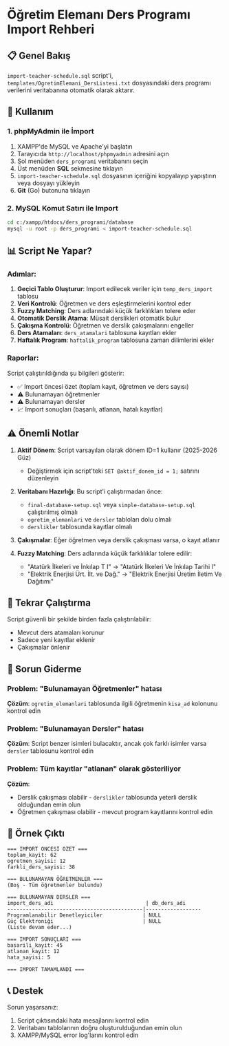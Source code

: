 # Öğretim Elemanı Ders Programı Import Rehberi

## 📋 Genel Bakış

`import-teacher-schedule.sql` script'i, `templates/OgretimElemani_DersListesi.txt` dosyasındaki ders programı verilerini veritabanına otomatik olarak aktarır.

## 🚀 Kullanım

### 1. phpMyAdmin ile İmport

1. XAMPP'de MySQL ve Apache'yi başlatın
2. Tarayıcıda `http://localhost/phpmyadmin` adresini açın
3. Sol menüden `ders_programi` veritabanını seçin
4. Üst menüden **SQL** sekmesine tıklayın
5. `import-teacher-schedule.sql` dosyasının içeriğini kopyalayıp yapıştırın veya dosyayı yükleyin
6. **Git** (Go) butonuna tıklayın

### 2. MySQL Komut Satırı ile Import

```bash
cd c:/xampp/htdocs/ders_programi/database
mysql -u root -p ders_programi < import-teacher-schedule.sql
```

## 📊 Script Ne Yapar?

### Adımlar:

1. **Geçici Tablo Oluşturur**: Import edilecek veriler için `temp_ders_import` tablosu
2. **Veri Kontrolü**: Öğretmen ve ders eşleştirmelerini kontrol eder
3. **Fuzzy Matching**: Ders adlarındaki küçük farklılıkları tolere eder
4. **Otomatik Derslik Atama**: Müsait derslikleri otomatik bulur
5. **Çakışma Kontrolü**: Öğretmen ve derslik çakışmalarını engeller
6. **Ders Atamaları**: `ders_atamalari` tablosuna kayıtları ekler
7. **Haftalık Program**: `haftalik_program` tablosuna zaman dilimlerini ekler

### Raporlar:

Script çalıştırıldığında şu bilgileri gösterir:
- ✅ Import öncesi özet (toplam kayıt, öğretmen ve ders sayısı)
- ⚠️ Bulunamayan öğretmenler
- ⚠️ Bulunamayan dersler
- 📈 Import sonuçları (başarılı, atlanan, hatalı kayıtlar)

## ⚠️ Önemli Notlar

1. **Aktif Dönem**: Script varsayılan olarak dönem ID=1 kullanır (2025-2026 Güz)
   - Değiştirmek için script'teki `SET @aktif_donem_id = 1;` satırını düzenleyin

2. **Veritabanı Hazırlığı**: Bu script'i çalıştırmadan önce:
   - `final-database-setup.sql` veya `simple-database-setup.sql` çalıştırılmış olmalı
   - `ogretim_elemanlari` ve `dersler` tabloları dolu olmalı
   - `derslikler` tablosunda kayıtlar olmalı

3. **Çakışmalar**: Eğer öğretmen veya derslik çakışması varsa, o kayıt atlanır

4. **Fuzzy Matching**: Ders adlarında küçük farklılıklar tolere edilir:
   - "Atatürk İlkeleri ve İnkılap T I" → "Atatürk İlkeleri Ve İnkılap Tarihi I"
   - "Elektrik Enerjisi Ürt. İlt. ve Dağ." → "Elektrik Enerjisi Üretim İletim Ve Dağıtımı"

## 🔄 Tekrar Çalıştırma

Script güvenli bir şekilde birden fazla çalıştırılabilir:
- Mevcut ders atamaları korunur
- Sadece yeni kayıtlar eklenir
- Çakışmalar önlenir

## 🐛 Sorun Giderme

### Problem: "Bulunamayan Öğretmenler" hatası
**Çözüm**: `ogretim_elemanlari` tablosunda ilgili öğretmenin `kisa_ad` kolonunu kontrol edin

### Problem: "Bulunamayan Dersler" hatası
**Çözüm**: Script benzer isimleri bulacaktır, ancak çok farklı isimler varsa `dersler` tablosunu kontrol edin

### Problem: Tüm kayıtlar "atlanan" olarak gösteriliyor
**Çözüm**: 
- Derslik çakışması olabilir - `derslikler` tablosunda yeterli derslik olduğundan emin olun
- Öğretmen çakışması olabilir - mevcut program kayıtlarını kontrol edin

## 📝 Örnek Çıktı

```
=== IMPORT ÖNCESİ ÖZET ===
toplam_kayit: 62
ogretmen_sayisi: 12
farkli_ders_sayisi: 38

=== BULUNAMAYAN ÖĞRETMENLER ===
(Boş - Tüm öğretmenler bulundu)

=== BULUNAMAYAN DERSLER ===
import_ders_adi                              | db_ders_adi
--------------------------------------------|------------------
Programlanabilir Denetleyiciler             | NULL
Güç Elektroniği                             | NULL
(Liste devam eder...)

=== IMPORT SONUÇLARI ===
basarili_kayit: 45
atlanan_kayit: 12
hata_sayisi: 5

=== IMPORT TAMAMLANDI ===
```

## 📞 Destek

Sorun yaşarsanız:
1. Script çıktısındaki hata mesajlarını kontrol edin
2. Veritabanı tablolarının doğru oluşturulduğundan emin olun
3. XAMPP/MySQL error log'larını kontrol edin
